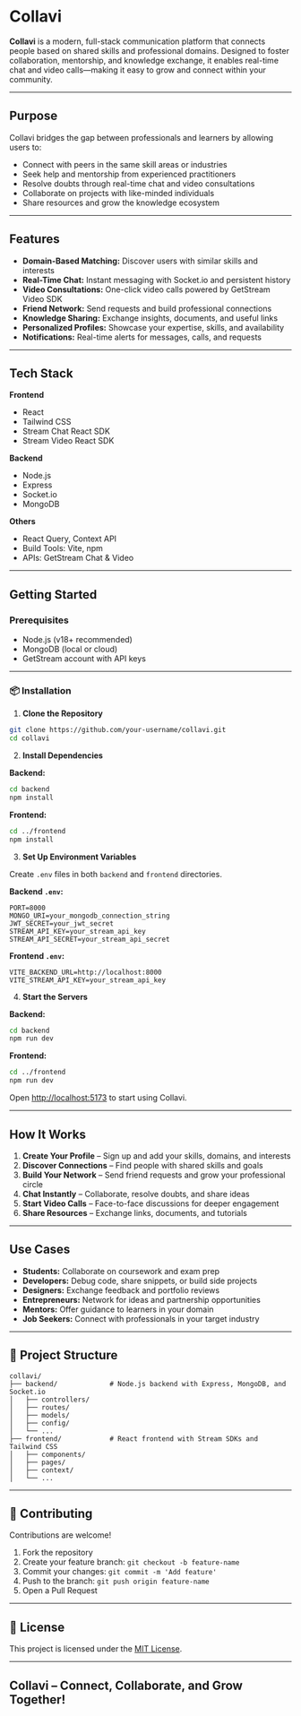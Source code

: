 # Collavi

**Collavi** is a modern, full-stack communication platform that connects people based on shared skills and professional domains. Designed to foster collaboration, mentorship, and knowledge exchange, it enables real-time chat and video calls—making it easy to grow and connect within your community.

---

## Purpose

Collavi bridges the gap between professionals and learners by allowing users to:

- Connect with peers in the same skill areas or industries  
- Seek help and mentorship from experienced practitioners  
- Resolve doubts through real-time chat and video consultations  
- Collaborate on projects with like-minded individuals  
- Share resources and grow the knowledge ecosystem  

---

## Features

- **Domain-Based Matching:** Discover users with similar skills and interests  
- **Real-Time Chat:** Instant messaging with Socket.io and persistent history  
- **Video Consultations:** One-click video calls powered by GetStream Video SDK  
- **Friend Network:** Send requests and build professional connections  
- **Knowledge Sharing:** Exchange insights, documents, and useful links  
- **Personalized Profiles:** Showcase your expertise, skills, and availability  
- **Notifications:** Real-time alerts for messages, calls, and requests  

---

##  Tech Stack

**Frontend**  
- React  
- Tailwind CSS  
- Stream Chat React SDK  
- Stream Video React SDK  

**Backend**  
- Node.js  
- Express  
- Socket.io  
- MongoDB  

**Others**  
- React Query, Context API  
- Build Tools: Vite, npm  
- APIs: GetStream Chat & Video  

---

##  Getting Started

###  Prerequisites

- Node.js (v18+ recommended)  
- MongoDB (local or cloud)  
- GetStream account with API keys  

---

### 📦 Installation

1. **Clone the Repository**

```bash
git clone https://github.com/your-username/collavi.git
cd collavi
```

2. **Install Dependencies**

**Backend:**

```bash
cd backend
npm install
```

**Frontend:**

```bash
cd ../frontend
npm install
```

3. **Set Up Environment Variables**

Create `.env` files in both `backend` and `frontend` directories.

**Backend `.env`:**

```
PORT=8000
MONGO_URI=your_mongodb_connection_string
JWT_SECRET=your_jwt_secret
STREAM_API_KEY=your_stream_api_key
STREAM_API_SECRET=your_stream_api_secret
```

**Frontend `.env`:**

```
VITE_BACKEND_URL=http://localhost:8000
VITE_STREAM_API_KEY=your_stream_api_key
```

4. **Start the Servers**

**Backend:**

```bash
cd backend
npm run dev
```

**Frontend:**

```bash
cd ../frontend
npm run dev
```

Open [http://localhost:5173](http://localhost:5173) to start using Collavi.

---

##  How It Works

1. **Create Your Profile** – Sign up and add your skills, domains, and interests  
2. **Discover Connections** – Find people with shared skills and goals  
3. **Build Your Network** – Send friend requests and grow your professional circle  
4. **Chat Instantly** – Collaborate, resolve doubts, and share ideas  
5. **Start Video Calls** – Face-to-face discussions for deeper engagement  
6. **Share Resources** – Exchange links, documents, and tutorials  

---

##  Use Cases

- **Students:** Collaborate on coursework and exam prep  
- **Developers:** Debug code, share snippets, or build side projects  
- **Designers:** Exchange feedback and portfolio reviews  
- **Entrepreneurs:** Network for ideas and partnership opportunities  
- **Mentors:** Offer guidance to learners in your domain  
- **Job Seekers:** Connect with professionals in your target industry  

---

## 📁 Project Structure

```
collavi/
├── backend/             # Node.js backend with Express, MongoDB, and Socket.io
│   ├── controllers/
│   ├── routes/
│   ├── models/
│   ├── config/
│   └── ...
├── frontend/            # React frontend with Stream SDKs and Tailwind CSS
│   ├── components/
│   ├── pages/
│   ├── context/
│   └── ...
```

---

## 🤝 Contributing

Contributions are welcome! 

1. Fork the repository  
2. Create your feature branch: `git checkout -b feature-name`  
3. Commit your changes: `git commit -m 'Add feature'`  
4. Push to the branch: `git push origin feature-name`  
5. Open a Pull Request

---

## 📝 License

This project is licensed under the [MIT License](LICENSE).

---

##  Collavi – Connect, Collaborate, and Grow Together!
